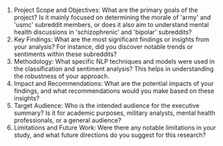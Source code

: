 1. Project Scope and Objectives: What are the primary goals of the project? Is it mainly focused on determining the morale of 'army' and 'usmc' subreddit members, or does it also aim to understand mental health discussions in 'schizophrenic' and 'bipolar' subreddits?
2. Key Findings: What are the most significant findings or insights from your analysis? For instance, did you discover notable trends or sentiments within these subreddits?
3. Methodology: What specific NLP techniques and models were used in the classification and sentiment analysis? This helps in understanding the robustness of your approach.
4. Impact and Recommendations: What are the potential impacts of your findings, and what recommendations would you make based on these insights?
5. Target Audience: Who is the intended audience for the executive summary? Is it for academic purposes, military analysts, mental health professionals, or a general audience?
6. Limitations and Future Work: Were there any notable limitations in your study, and what future directions do you suggest for this research?